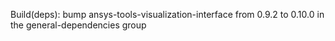 Build(deps): bump ansys-tools-visualization-interface from 0.9.2 to 0.10.0 in the general-dependencies group